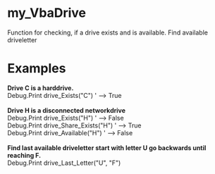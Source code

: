# my_VbaDrive
Function for checking, if a drive exists and is available.
Find available driveletter

# Examples
<b>Drive C is a harddrive.<br></b>
Debug.Print drive_Exists("C") ' --> True<br>
<br>
<b>Drive H is a disconnected networkdrive<br></b>
Debug.Print drive_Exists("H") ' --> False<br>
Debug.Print drive_Share_Exists("H") ' --> True<br>
Debug.Print drive_Available("H") ' --> False<br>
<br>
<b>Find last available driveletter start with letter U go backwards until reaching F.<br></b>
Debug.Print drive_Last_Letter("U", "F")<br>


